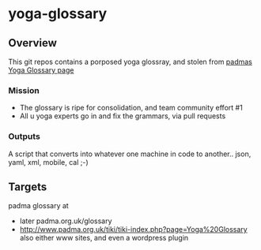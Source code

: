 # yoga-glossary

## Overview

This git repos contains a porposed yoga glossray,
and stolen from 
[padmas Yoga Glossary page](http://www.padma.org.uk/tiki/tiki-index.php?page=Yoga%20Glossary)

### Mission

- The glossary is ripe for consolidation, and team community effort #1
- All u yoga experts go in and fix the grammars, via pull requests

### Outputs

A script that converts into whatever one machine in code to another..
json, yaml, xml, mobile, cal ;-)



## Targets

padma glossary at 
 - later padma.org.uk/glossary
 - http://www.padma.org.uk/tiki/tiki-index.php?page=Yoga%20Glossary
also either www sites, and even a wordpress plugin





